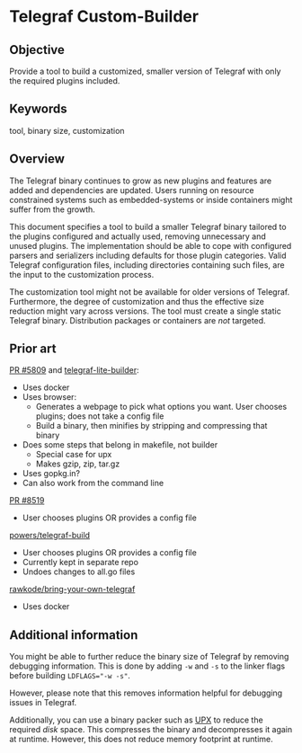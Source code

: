 # Telegraf Custom-Builder

## Objective

Provide a tool to build a customized, smaller version of Telegraf with only
the required plugins included.

## Keywords

tool, binary size, customization

## Overview

The Telegraf binary continues to grow as new plugins and features are added
and dependencies are updated. Users running on resource constrained systems
such as embedded-systems or inside containers might suffer from the growth.

This document specifies a tool to build a smaller Telegraf binary tailored to
the plugins configured and actually used, removing unnecessary and unused
plugins. The implementation should be able to cope with configured parsers and
serializers including defaults for those plugin categories. Valid Telegraf
configuration files, including directories containing such files, are the input
to the customization process.

The customization tool might not be available for older versions of Telegraf.
Furthermore, the degree of customization and thus the effective size reduction
might vary across versions. The tool must create a single static Telegraf
binary. Distribution packages or containers are *not* targeted.

## Prior art

[PR #5809](https://github.com/influxdata/telegraf/pull/5809) and
[telegraf-lite-builder](https://github.com/influxdata/telegraf/tree/telegraf-lite-builder/cmd/telegraf-lite-builder):

- Uses docker
- Uses browser:
  - Generates a webpage to pick what options you want. User chooses plugins;
    does not take a config file
  - Build a binary, then minifies by stripping and compressing that binary
- Does some steps that belong in makefile, not builder
  - Special case for upx
  - Makes gzip, zip, tar.gz
- Uses gopkg.in?
- Can also work from the command line

[PR #8519](https://github.com/influxdata/telegraf/pull/8519)

- User chooses plugins OR provides a config file

[powers/telegraf-build](https://github.com/powersj/telegraf-build)

- User chooses plugins OR provides a config file
- Currently kept in separate repo
- Undoes changes to all.go files

[rawkode/bring-your-own-telegraf](https://github.com/rawkode/bring-your-own-telegraf)

- Uses docker

## Additional information

You might be able to further reduce the binary size of Telegraf by removing
debugging information. This is done by adding `-w` and `-s` to the linker flags
before building `LDFLAGS="-w -s"`.

However, please note that this removes information helpful for debugging issues
in Telegraf.

Additionally, you can use a binary packer such as [UPX](https://upx.github.io/)
to reduce the required *disk* space. This compresses the binary and decompresses
it again at runtime. However, this does not reduce memory footprint at runtime.
